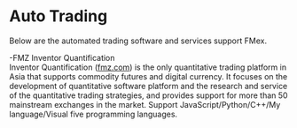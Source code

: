 # Auto Trading

Below are the automated trading software and services support FMex.

-FMZ Inventor Quantification <br> Inventor Quantification (<a href='https://www.fmz.com/'>fmz.com</a>) is the only quantitative trading platform in Asia that supports commodity futures and digital currency. It focuses on the development of quantitative software platform and the research and service of the quantitative trading strategies, and provides support for more than 50 mainstream exchanges in the market. Support JavaScript/Python/C++/My language/Visual five programming languages.